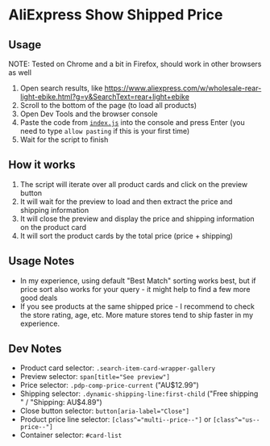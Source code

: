 # AliExpress Show Shipped Price

## Usage

NOTE: Tested on Chrome and a bit in Firefox, should work in other browsers as well

1. Open search results, like https://www.aliexpress.com/w/wholesale-rear-light-ebike.html?g=y&SearchText=rear+light+ebike
1. Scroll to the bottom of the page (to load all products)
1. Open Dev Tools and the browser console
1. Paste the code from [`index.js`](./index.js) into the console and press Enter (you need to type `allow pasting` if this is your first time)
1. Wait for the script to finish

## How it works

1. The script will iterate over all product cards and click on the preview button
1. It will wait for the preview to load and then extract the price and shipping information
1. It will close the preview and display the price and shipping information on the product card
1. It will sort the product cards by the total price (price + shipping)

## Usage Notes

- In my experience, using default "Best Match" sorting works best, but if price sort also works for your query - it might help to find a few more good deals
- If you see products at the same shipped price - I recommend to check the store rating, age, etc. More mature stores tend to ship faster in my experience.

## Dev Notes

- Product card selector: `.search-item-card-wrapper-gallery`
- Preview selector: `span[title="See preview"]`
- Price selector: `.pdp-comp-price-current` ("AU$12.99")
- Shipping selector: `.dynamic-shipping-line:first-child` ("Free shipping " / "Shipping: AU$4.89")
- Close button selector: `button[aria-label="Close"]`
- Product price line selector: `[class^="multi--price--"]` or `[class^="us--price--"]`
- Container selector: `#card-list`
